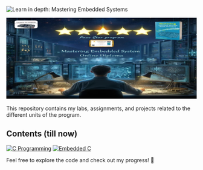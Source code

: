  ![Learn in depth: Mastering Embedded Systems](https://img.shields.io/badge/%20Learn_in_depth%3A-_Mastering_Embedded_Systems-blue?style=for-the-badge&logoColor=%20&logoSize=50)

![Banner](https://github.com/Ouss9ama/Mastering_Embedded_System_Diploma/blob/master/banner.jpg?raw=true)

This repository contains my labs, assignments, and projects related to the different units of the program.

## Contents (till now)


[![C Programming](https://your-image-url-for-c-programming.com)](C_Programming)
[![Embedded C](https://your-image-url-for-embedded-c.com)](Embedded_C)


Feel free to explore the code and check out my progress! 🚀

  


 
